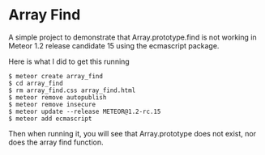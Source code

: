 Array Find
==========

A simple project to demonstrate that Array.prototype.find is not working in Meteor 1.2 release candidate 15 using the ecmascript package.

Here is what I did to get this running

````
$ meteor create array_find
$ cd array_find
$ rm array_find.css array_find.html
$ meteor remove autopublish
$ meteor remove insecure
$ meteor update --release METEOR@1.2-rc.15
$ meteor add ecmascript
````

Then when running it, you will see that Array.prototype does not exist, nor does the array find function.